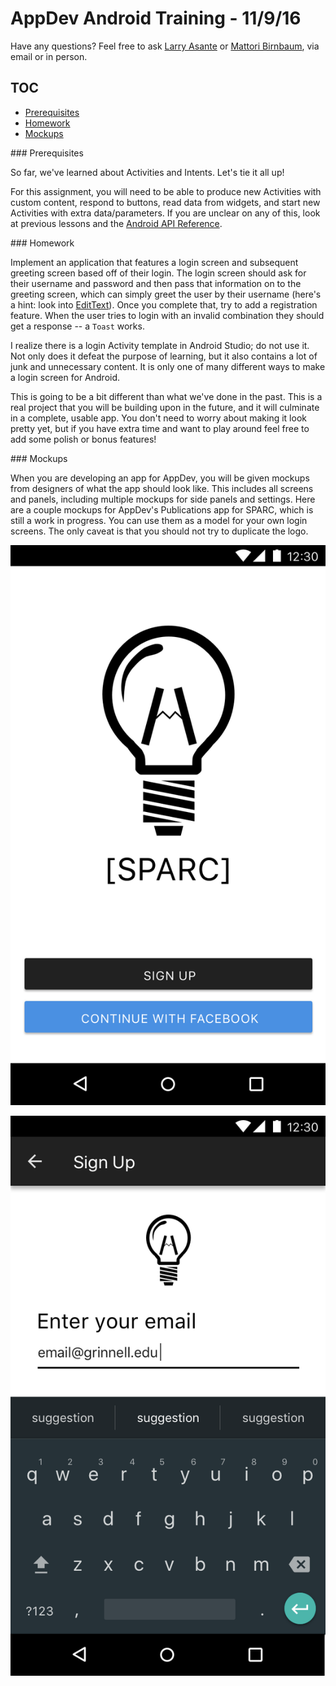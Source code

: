 # AppDev Android Training - 11/9/16
Have any questions? Feel free to ask [Larry Asante](mailto:boatenga17@grinnell.edu) or [Mattori Birnbaum](mailto:birnbaum@grinnell.edu), via email or in person.

## TOC
* [Prerequisites](#prereqs)
* [Homework](#hw)
* [Mockups](#mockups)

<a name="prereqs">
### Prerequisites
</a>

So far, we've learned about Activities and Intents. Let's tie it all up!

For this assignment, you will need to be able to produce new Activities with custom content, respond to buttons, read data from widgets, and start new Activities with extra data/parameters. If you are unclear on any of this, look at previous lessons and the [Android API Reference](https://developer.android.com/reference/packages.html).

<a name="hw">
### Homework
</a>

Implement an application that features a login screen and subsequent greeting screen based off of their login. The login screen should ask for their username and password and then pass that information on to the greeting screen, which can simply greet the user by their username (here's a hint: look into [EditText](https://developer.android.com/reference/android/widget/EditText.html)). Once you complete that, try to add a registration feature. When the user tries to login with an invalid combination they should get a response -- a `Toast` works.

I realize there is a login Activity template in Android Studio; do not use it. Not only does it defeat the purpose of learning, but it also contains a lot of junk and unnecessary content. It is only one of many different ways to make a login screen for Android.

This is going to be a bit different than what we've done in the past. This is a real project that you will be building upon in the future, and it will culminate in a complete, usable app. You don't need to worry about making it look pretty yet, but if you have extra time and want to play around feel free to add some polish or bonus features!

<a name="mockups">
### Mockups
</a>

When you are developing an app for AppDev, you will be given mockups from designers of what the app should look like. This includes all screens and panels, including multiple mockups for side panels and settings. Here are a couple mockups for AppDev's Publications app for SPARC, which is still a work in progress. You can use them as a model for your own login screens. The only caveat is that you should not try to duplicate the logo.

![Splash screen](img/splash-screen.png)

![Sign up screen](img/sign-up.png)
